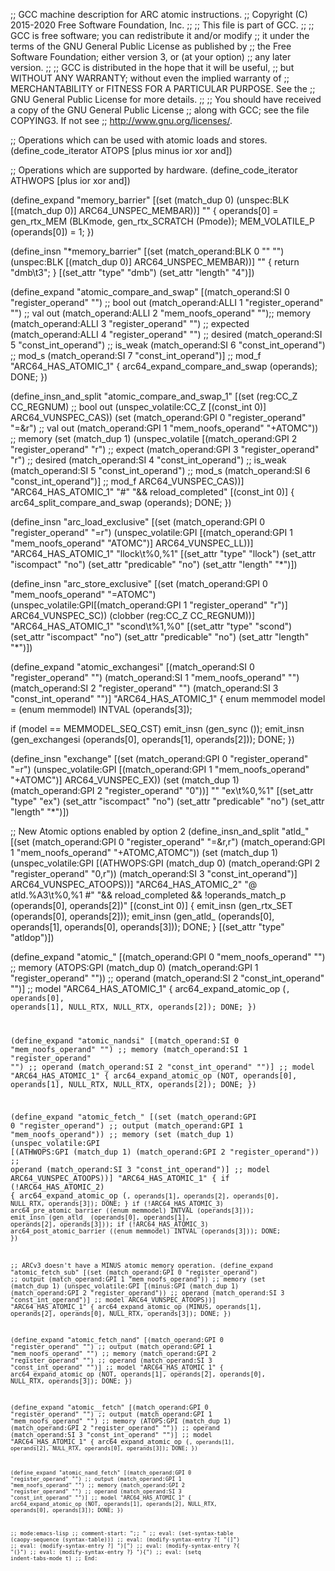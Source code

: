 ;; GCC machine description for ARC atomic instructions.
;; Copyright (C) 2015-2020 Free Software Foundation, Inc.
;;
;; This file is part of GCC.
;;
;; GCC is free software; you can redistribute it and/or modify
;; it under the terms of the GNU General Public License as published by
;; the Free Software Foundation; either version 3, or (at your option)
;; any later version.
;;
;; GCC is distributed in the hope that it will be useful,
;; but WITHOUT ANY WARRANTY; without even the implied warranty of
;; MERCHANTABILITY or FITNESS FOR A PARTICULAR PURPOSE.  See the
;; GNU General Public License for more details.
;;
;; You should have received a copy of the GNU General Public License
;; along with GCC; see the file COPYING3.  If not see
;; <http://www.gnu.org/licenses/>.

;; Operations which can be used with atomic loads and stores.
(define_code_iterator ATOPS [plus minus ior xor and])

;; Operations which are supported by hardware.
(define_code_iterator ATHWOPS [plus ior xor and])

(define_expand "memory_barrier"
  [(set (match_dup 0)
	(unspec:BLK [(match_dup 0)] ARC64_UNSPEC_MEMBAR))]
  ""
{
  operands[0] = gen_rtx_MEM (BLKmode, gen_rtx_SCRATCH (Pmode));
  MEM_VOLATILE_P (operands[0]) = 1;
})

(define_insn "*memory_barrier"
  [(set (match_operand:BLK 0 "" "")
	(unspec:BLK [(match_dup 0)] ARC64_UNSPEC_MEMBAR))]
  ""
  {
       return "dmb\\t3";
  }
  [(set_attr "type" "dmb")
   (set_attr "length" "4")])

(define_expand "atomic_compare_and_swap<mode>"
  [(match_operand:SI 0 "register_operand" "")	;; bool out
   (match_operand:ALLI 1 "register_operand" "")	;; val out
   (match_operand:ALLI 2 "mem_noofs_operand" "");; memory
   (match_operand:ALLI 3 "register_operand" "")	;; expected
   (match_operand:ALLI 4 "register_operand" "")	;; desired
   (match_operand:SI 5 "const_int_operand")	;; is_weak
   (match_operand:SI 6 "const_int_operand")    	;; mod_s
   (match_operand:SI 7 "const_int_operand")]	;; mod_f
  "ARC64_HAS_ATOMIC_1"
{
  arc64_expand_compare_and_swap (operands);
  DONE;
})

(define_insn_and_split "atomic_compare_and_swap<mode>_1"
  [(set (reg:CC_Z CC_REGNUM)					;; bool out
	(unspec_volatile:CC_Z [(const_int 0)] ARC64_VUNSPEC_CAS))
   (set (match_operand:GPI 0 "register_operand"      "=&r")		;; val out
	(match_operand:GPI 1 "mem_noofs_operand"      "+ATOMC"))	;; memory
   (set (match_dup 1)
	(unspec_volatile
	  [(match_operand:GPI 2 "register_operand"     "r") ;; expect
	   (match_operand:GPI 3 "register_operand"     "r") ;; desired
	   (match_operand:SI 4 "const_int_operand")	;; is_weak
	   (match_operand:SI 5 "const_int_operand")	;; mod_s
	   (match_operand:SI 6 "const_int_operand")]	;; mod_f
	  ARC64_VUNSPEC_CAS))]
  "ARC64_HAS_ATOMIC_1"
  "#"
  "&& reload_completed"
  [(const_int 0)]
  {
    arc64_split_compare_and_swap (operands);
    DONE;
  })

(define_insn "arc_load_exclusive<mode>"
  [(set (match_operand:GPI 0 "register_operand" "=r")
	(unspec_volatile:GPI
	  [(match_operand:GPI 1 "mem_noofs_operand" "ATOMC")]
	  ARC64_VUNSPEC_LL))]
  "ARC64_HAS_ATOMIC_1"
  "llock<mcctab>\\t%0,%1"
  [(set_attr "type" "llock")
   (set_attr "iscompact" "no")
   (set_attr "predicable" "no")
   (set_attr "length" "*")])

(define_insn "arc_store_exclusive<mode>"
  [(set (match_operand:GPI 0 "mem_noofs_operand"     "=ATOMC")
	(unspec_volatile:GPI[(match_operand:GPI 1 "register_operand" "r")]
			   ARC64_VUNSPEC_SC))
   (clobber (reg:CC_Z CC_REGNUM))]
  "ARC64_HAS_ATOMIC_1"
  "scond<mcctab>\\t%1,%0"
  [(set_attr "type" "scond")
   (set_attr "iscompact" "no")
   (set_attr "predicable" "no")
   (set_attr "length" "*")])

(define_expand "atomic_exchangesi"
  [(match_operand:SI 0 "register_operand" "")
   (match_operand:SI 1 "mem_noofs_operand" "")
   (match_operand:SI 2 "register_operand" "")
   (match_operand:SI 3 "const_int_operand" "")]
  "ARC64_HAS_ATOMIC_1"
{
  enum memmodel model = (enum memmodel) INTVAL (operands[3]);

  if (model == MEMMODEL_SEQ_CST)
    emit_insn (gen_sync ());
  emit_insn (gen_exchangesi (operands[0], operands[1], operands[2]));
  DONE;
})

(define_insn "exchange<mode>"
  [(set (match_operand:GPI 0 "register_operand" "=r")
	(unspec_volatile:GPI [(match_operand:GPI 1 "mem_noofs_operand" "+ATOMC")]
			    ARC64_VUNSPEC_EX))
   (set (match_dup 1)
	(match_operand:GPI 2 "register_operand" "0"))]
  ""
  "ex<mcctab>\\t%0,%1"
  [(set_attr "type" "ex")
   (set_attr "iscompact" "no")
   (set_attr "predicable" "no")
   (set_attr "length" "*")])

;; New Atomic options enabled by option 2
(define_insn_and_split "atld_<optab><mode>"
  [(set (match_operand:GPI 0 "register_operand" "=&r,r")
	(match_operand:GPI 1 "mem_noofs_operand" "+ATOMC,ATOMC"))
   (set (match_dup 1)
	(unspec_volatile:GPI
	 [(ATHWOPS:GPI (match_dup 0)
		       (match_operand:GPI 2 "register_operand" "0,r"))
	  (match_operand:SI 3 "const_int_operand")]
	 ARC64_VUNSPEC_ATOOPS))]
  "ARC64_HAS_ATOMIC_2"
  "@
   atld<sfxtab>.<optab>%A3\\t%0,%1
   #"
  "&& reload_completed && !operands_match_p (operands[0], operands[2])"
  [(const_int 0)]
  {
   emit_insn (gen_rtx_SET (operands[0], operands[2]));
   emit_insn (gen_atld_<optab><mode> (operands[0], operands[1], operands[0], operands[3]));
   DONE;
  }
  [(set_attr "type" "atld<sfxtab>op")])

(define_expand "atomic_<optab><mode>"
  [(match_operand:GPI 0 "mem_noofs_operand" "")  ;; memory
   (ATOPS:GPI (match_dup 0)
	      (match_operand:GPI 1 "register_operand" "")) ;; operand
   (match_operand:SI 2 "const_int_operand" "")] ;; model
  "ARC64_HAS_ATOMIC_1"
{
  arc64_expand_atomic_op (<CODE>, operands[0], operands[1],
				NULL_RTX, NULL_RTX, operands[2]);
  DONE;
})

(define_expand "atomic_nandsi"
  [(match_operand:SI 0 "mem_noofs_operand" "")	;; memory
   (match_operand:SI 1 "register_operand" "")	;; operand
   (match_operand:SI 2 "const_int_operand" "")]	;; model
  "ARC64_HAS_ATOMIC_1"
{
 arc64_expand_atomic_op (NOT, operands[0], operands[1],
			    NULL_RTX, NULL_RTX, operands[2]);
 DONE;
})

(define_expand "atomic_fetch_<optab><mode>"
  [(set (match_operand:GPI 0 "register_operand")	;; output
	(match_operand:GPI 1 "mem_noofs_operand"))	;; memory
   (set (match_dup 1)
	(unspec_volatile:GPI
	 [(ATHWOPS:GPI (match_dup 1)
		     (match_operand:GPI 2 "register_operand")) ;; operand
	  (match_operand:SI 3 "const_int_operand")]	;; model
	 ARC64_VUNSPEC_ATOOPS))]
  "ARC64_HAS_ATOMIC_1"
  {
   if (!ARC64_HAS_ATOMIC_2)
     {
       arc64_expand_atomic_op (<CODE>, operands[1], operands[2],
			       operands[0], NULL_RTX, operands[3]);
       DONE;
     }
    if (!ARC64_HAS_ATOMIC_3)
      arc64_pre_atomic_barrier ((enum memmodel) INTVAL (operands[3]));
    emit_insn (gen_atld_<optab><mode> (operands[0], operands[1], operands[2], operands[3]));
    if (!ARC64_HAS_ATOMIC_3)
      arc64_post_atomic_barrier ((enum memmodel) INTVAL (operands[3]));
    DONE;
   })

;; ARCv3 doesn't have a MINUS atomic memory operation.
(define_expand "atomic_fetch_sub<mode>"
  [(set (match_operand:GPI 0 "register_operand")	;; output
	(match_operand:GPI 1 "mem_noofs_operand"))	;; memory
   (set (match_dup 1)
	(unspec_volatile:GPI
	 [(minus:GPI (match_dup 1)
		     (match_operand:GPI 2 "register_operand")) ;; operand
	  (match_operand:SI 3 "const_int_operand")]	;; model
	 ARC64_VUNSPEC_ATOOPS))]
  "ARC64_HAS_ATOMIC_1"
  {
    arc64_expand_atomic_op (MINUS, operands[1], operands[2],
			    operands[0], NULL_RTX, operands[3]);
    DONE;
  })

(define_expand "atomic_fetch_nand<mode>"
  [(match_operand:GPI 0 "register_operand" "")	;; output
   (match_operand:GPI 1 "mem_noofs_operand" "")	;; memory
   (match_operand:GPI 2 "register_operand" "")	;; operand
   (match_operand:SI  3 "const_int_operand" "")]	;; model
  "ARC64_HAS_ATOMIC_1"
{
  arc64_expand_atomic_op (NOT, operands[1], operands[2],
			     operands[0], NULL_RTX, operands[3]);
  DONE;
})

(define_expand "atomic_<optab>_fetch<mode>"
  [(match_operand:GPI 0 "register_operand" "")	;; output
   (match_operand:GPI 1 "mem_noofs_operand" "")	;; memory
   (ATOPS:GPI (match_dup 1)
	      (match_operand:GPI 2 "register_operand" "")) ;; operand
   (match_operand:SI 3 "const_int_operand" "")]	;; model
  "ARC64_HAS_ATOMIC_1"
{
  arc64_expand_atomic_op (<CODE>, operands[1], operands[2],
				NULL_RTX, operands[0], operands[3]);
  DONE;
})

(define_expand "atomic_nand_fetch<mode>"
  [(match_operand:GPI 0 "register_operand" "")		;; output
   (match_operand:GPI 1 "mem_noofs_operand" "")		;; memory
   (match_operand:GPI 2 "register_operand" "")		;; operand
   (match_operand:SI 3 "const_int_operand" "")]	;; model
  "ARC64_HAS_ATOMIC_1"
{
  arc64_expand_atomic_op (NOT, operands[1], operands[2],
			     NULL_RTX, operands[0], operands[3]);
  DONE;
})


;; mode:emacs-lisp
;; comment-start: ";; "
;; eval: (set-syntax-table (caopy-sequence (syntax-table)))
;; eval: (modify-syntax-entry ?[ "(]")
;; eval: (modify-syntax-entry ?] ")[")
;; eval: (modify-syntax-entry ?{ "(}")
;; eval: (modify-syntax-entry ?} "){")
;; eval: (setq indent-tabs-mode t)
;; End:
